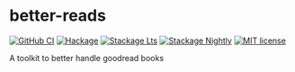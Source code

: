 # better-reads

[![GitHub CI](https://github.com/albertodvp/better-reads/workflows/CI/badge.svg)](https://github.com/albertodvp/better-reads/actions)
[![Hackage](https://img.shields.io/hackage/v/better-reads.svg?logo=haskell)](https://hackage.haskell.org/package/better-reads)
[![Stackage Lts](http://stackage.org/package/better-reads/badge/lts)](http://stackage.org/lts/package/better-reads)
[![Stackage Nightly](http://stackage.org/package/better-reads/badge/nightly)](http://stackage.org/nightly/package/better-reads)
[![MIT license](https://img.shields.io/badge/license-MIT-blue.svg)](LICENSE)

A toolkit to better handle goodread books
